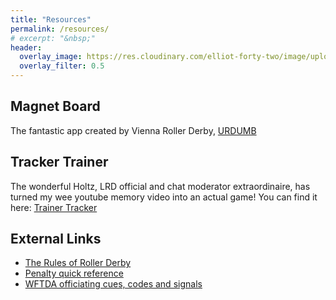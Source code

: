 ```yaml
---
title: "Resources"
permalink: /resources/
# excerpt: "&nbsp;"
header:
  overlay_image: https://res.cloudinary.com/elliot-forty-two/image/upload/f_auto,q_auto,c_scale,w_1280/v1589199062/P4150128_oxeaat.jpg
  overlay_filter: 0.5
---
```

## Magnet Board
The fantastic app created by Vienna Roller Derby, [URDUMB](https://urdumb.org)

## Tracker Trainer
The wonderful Holtz, LRD official and chat moderator extraordinaire, has turned my wee youtube memory video into an actual game! You can find it here: [Trainer Tracker](/tracker-trainer)

## External Links
* [The Rules of Roller Derby](http://rules.wftda.com)
* [Penalty quick reference](https://static.wftda.com/officiating/wftda-penalty-quick-reference-guide.pdf)
* [WFTDA officiating cues, codes and signals](https://static.wftda.com/officiating/wftda-officiating-cues-codes-and-signals.pdf)
